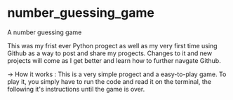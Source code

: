 # number_guessing_game
A number guessing game

This was my frist ever Python progect as well as my very first time using Github as a way to post and share my progects.
Changes to it and new projects will come as I get better and learn how to further navgate Github.

-> How it works :
This is a very simple progect and a easy-to-play game.
To play it, you simply have to run the code and read it on the terminal, the following it's instructions until the game is over.
